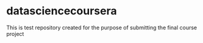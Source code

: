 datasciencecoursera
===================

This is test repository created for the purpose of submitting the final course project
